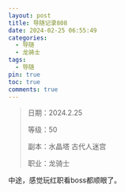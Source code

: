 ```yaml
---
layout: post
title: 导随记录808
date: 2024-02-25 06:55:49
categories:
  - 导随
  - 龙骑士
tags:
  - 导随
pin: true
toc: true
comments: true
---
```

> 日期：2024.2.25
>
> 等级：50
>
> 副本：水晶塔 古代人迷宫
>
> 职业：龙骑士

中途，感觉玩红职看boss都顺眼了。